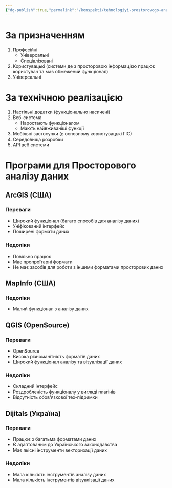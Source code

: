 ```yaml
---
{"dg-publish":true,"permalink":"/konspekti/tehnologiyi-prostorovogo-analizu-dannih/2-oglyad-ta-porivnyalnij-analiz-programnogo-zabezpechennya/"}
---
```


# За призначенням
1. Професійні
   - Універсальні
   - Спеціалізовані
2. Користувацькі (системи де з просторовою інформацією працює користувач та має обмежений функціонал)
3. Універсальні
# За технічною реалізацією
1. Настільні додатки (функціонально насичені)
2. Веб-система
   - Наростають функціоналом
   - Мають найвживаніші функції
3. Мобільні застосунки (в основному користувацькі ГІС)
4. Середовища розробки
5. API веб системи
# Програми для Просторового аналізу даних
## ArcGIS (США)
### Переваги
- Широкий функціонал (багато способів для аналізу даних)
- Уніфікований інтерфейс
- Поширені формати даних
### Недоліки
- Повільно працює
- Має пропроїтарні формати
- Не має засобів для роботи з іншими форматами просторових даних
## MapInfo (США)
### Недоліки
- Малий функціонал з аналізу даних
## QGIS (OpenSource)
### Переваги
- OpenSource
- Висока різноманітність форматів даних
- Широкий функціонал аналізу та візуалізації даних
### Недоліки
- Складний інтерфейс
- Роздробленість функціоналу у вигляді плагінів
- Відсутність обов'язкової тех-підримки
## Dijitals (Україна)
### Переваги
- Працює з багатьма форматами даних
- Є адаптованим до Українського законодавства
- Має якісні інструменти векторизації даних
### Недоліки
- Мала кількість інструментів аналізу даних
- Мала кількість інструментів візуалізації даних
